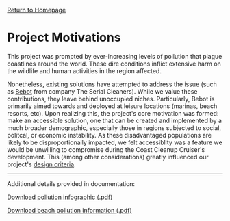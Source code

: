 <p> <a href="https://conrado-m-ucsd.github.io/SYN-100-Project/"> Return to Homepage </a> </p>

<h1> Project Motivations </h1>

<p> 
This project was prompted by ever-increasing levels of pollution that plague coastlines around the world. These dire conditions inflict extensive harm on the wildlife and human activities in the region affected. 

Nonetheless, existing solutions have attempted to address the issue (such as [Bebot](https://searial-cleaners.com/bebot/) from company The Serial Cleaners). While we value these contributions, they leave behind unoccupied niches. Particularly, Bebot is primarily aimed towards and deployed at leisure locations (marinas, beach resorts, etc). Upon realizing this, the project's core motivation was formed: make an accessible solution, one that can be created and implemented by a much broader demographic, especially those in regions subjected to social, politcal, or economic instability. As these disadvantaged populations are likely to be disproportionally impacted, we felt accessiblity was a feature we would be unwilling to compromise during the Coast Cleanup Cruiser's development. This (among other considerations) greatly influenced our project's <a href="dsgn-crit.html"> design criteria</a>. 
</p>

---

<p> Additional details provided in documentation: </p>

<p> 
<a href = "https://github.com/Conrado-M-UCSD/SYN-100-Project/raw/main/project%20documentation/Infographic.pdf"> Download pollution infographic (.pdf) </a> 
</p>
<p> 
<a href = "https://github.com/Conrado-M-UCSD/SYN-100-Project/raw/main/project%20documentation/Beach%20Pollution%20Info.pdf"> Download beach pollution information (.pdf) </a> </p>